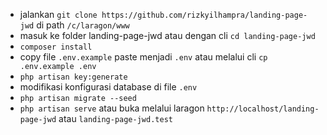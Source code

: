 - jalankan `git clone https://github.com/rizkyilhampra/landing-page-jwd` di path `/c/laragon/www`
- masuk ke folder landing-page-jwd atau dengan cli `cd landing-page-jwd`
- `composer install`
- copy file `.env.example` paste menjadi `.env` atau melalui cli `cp .env.example .env`
- `php artisan key:generate`
- modifikasi konfigurasi database di file `.env`
- `php artisan migrate --seed`
- `php artisan serve` atau buka melalui laragon `http://localhost/landing-page-jwd` atau `landing-page-jwd.test`
